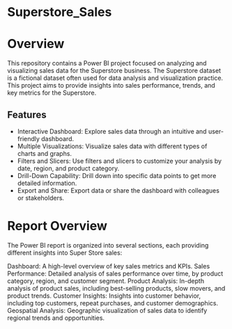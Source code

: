 # Superstore_Sales

# Overview
This repository contains a Power BI project focused on analyzing and visualizing sales data for the Superstore business. The Superstore dataset is a fictional dataset often used for data analysis and visualization practice. This project aims to provide insights into sales performance, trends, and key metrics for the Superstore.

## Features

- Interactive Dashboard: Explore sales data through an intuitive and user-friendly dashboard.
- Multiple Visualizations: Visualize sales data with different types of charts and graphs.
- Filters and Slicers: Use filters and slicers to customize your analysis by date, region, and product category.
- Drill-Down Capability: Drill down into specific data points to get more detailed information.
- Export and Share: Export data or share the dashboard with colleagues or stakeholders.

# Report Overview
The Power BI report is organized into several sections, each providing different insights into Super Store sales:

Dashboard: A high-level overview of key sales metrics and KPIs.
Sales Performance: Detailed analysis of sales performance over time, by product category, region, and customer segment.
Product Analysis: In-depth analysis of product sales, including best-selling products, slow movers, and product trends.
Customer Insights: Insights into customer behavior, including top customers, repeat purchases, and customer demographics.
Geospatial Analysis: Geographic visualization of sales data to identify regional trends and opportunities.
